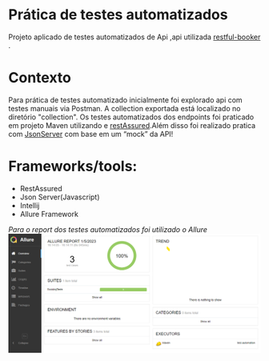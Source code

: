 # Prática de testes automatizados 
Projeto aplicado de testes automatizados de Api ,api utilizada [restful-booker](https://restful-booker.herokuapp.com/) .

# Contexto
Para prática de testes automatizado inicialmente foi explorado api com testes manuais via Postman. A collection exportada está localizado no diretório "collection". Os testes
automatizados dos endpoints foi praticado em projeto Maven utilizando e [restAssured](https://github.com/rest-assured/rest-assured/wiki/Usage).Além disso foi  realizado pratica com [JsonServer](https://www.npmjs.com/package/json-server) com base em um “mock” da API!

# Frameworks/tools:

- RestAssured
- Json Server(Javascript)
- Intellij
- Allure Framework


*Para o report  dos testes automatizados foi utilizado o Allure*
![Allure](/img/allure-report-2023-01-05.png)
